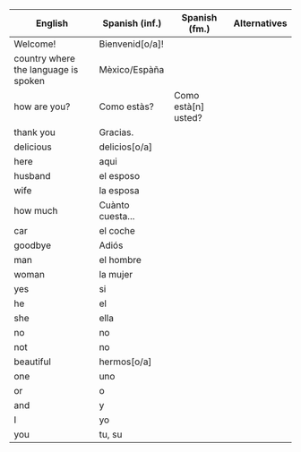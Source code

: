 English | Spanish (inf.) | Spanish (fm.) | Alternatives
--- | --- | --- | ---
Welcome! | Bienvenid[o/a]!
country where the language is spoken | Mèxico/Espàña
how are you? | Como estàs? | Como està[n] usted?
thank you | Gracias.
delicious | delicios[o/a]
here | aqui
husband | el esposo
wife | la esposa
how much | Cuànto cuesta...
car | el coche
goodbye | Adiós
man | el hombre
woman | la mujer
yes | si
he | el
she | ella
no | no
not | no
beautiful | hermos[o/a]
one | uno
or | o
and | y
I | yo
you | tu, su
